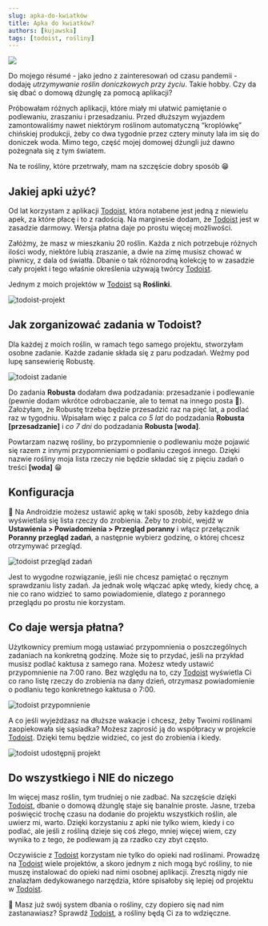```yaml
---
slug: apka-do-kwiatków
title: Apka do kwiatków?
authors: [kujawska]
tags: [todoist, rośliny]
---
```


![](./pexels-huy-phan-316220-3153522.jpg)

Do mojego résumé - jako jedno z zainteresowań od czasu pandemii - dodaję *utrzymywanie roślin doniczkowych przy życiu*. Takie hobby. Czy da się dbać o domową dżunglę za pomocą aplikacji?

<!-- truncate -->

Próbowałam różnych aplikacji, które miały mi ułatwić pamiętanie o podlewaniu, zraszaniu i przesadzaniu. Przed dłuższym wyjazdem zamontowaliśmy nawet niektórym roślinom automatyczną “kroplówkę” chińskiej produkcji, żeby co dwa tygodnie przez cztery minuty lała im się do doniczek woda. Mimo tego, część mojej domowej dżungli już dawno pożegnała się z tym światem.

Na te rośliny, które przetrwały, mam na szczęście dobry sposób 😁

## Jakiej apki użyć?

Od lat korzystam z aplikacji [Todoist](https://www.todoist.com/), która notabene jest jedną z niewielu apek, za które płacę i to z radością. Na marginesie dodam, że [Todoist](https://www.todoist.com/) jest w zasadzie darmowy. Wersja płatna daje po prostu więcej możliwości.

Załóżmy, że masz w mieszkaniu 20 roślin. Każda z nich potrzebuje różnych ilości wody, niektóre lubią zraszanie, a dwie na zimę musisz chować w piwnicy, z dala od światła. Dbanie o tak różnorodną kolekcję to w zasadzie cały projekt i tego właśnie określenia używają twórcy [Todoist](https://www.todoist.com/).

Jednym z moich projektów w [Todoist](https://www.todoist.com/) są **Roślinki**.

![todoist-projekt](./todoist-projekt.png)

## Jak zorganizować zadania w Todoist?

Dla każdej z moich roślin, w ramach tego samego projektu, stworzyłam osobne zadanie. Każde zadanie składa się z paru podzadań. Weźmy pod lupę sansewierię Robustę.

![todoist zadanie](./todoist-zadanie.png)

Do zadania **Robusta** dodałam dwa podzadania: przesadzanie i podlewanie (pewnie dodam wkrótce odrobaczanie, ale to temat na innego posta 🫣). Założyłam, że Robustę trzeba będzie przesadzić raz na pięć lat, a podlać raz w tygodniu. Wpisałam więc z palca *co 5 lat* do podzadania **Robusta [przesadzanie]** i *co 7 dni* do podzadania **Robusta [woda]**.

Powtarzam nazwę rośliny, bo przypomnienie o podlewaniu może pojawić się razem z innymi przypomnieniami o podlaniu czegoś innego. Dzięki nazwie rośliny moja lista rzeczy nie będzie składać się z pięciu zadań o treści **[woda]** 😁

## Konfiguracja

🔧 Na Androidzie możesz ustawić apkę w taki sposób, żeby każdego dnia wyświetlała się lista rzeczy do zrobienia. Żeby to zrobić, wejdź w **Ustawienia > Powiadomienia > Przegląd poranny** i włącz przełącznik **Poranny przegląd zadań**, a następnie wybierz godzinę, o której chcesz otrzymywać przegląd.

![todoist przegląd zadań](./todoist-przeglad.jpeg)

Jest to wygodne rozwiązanie, jeśli nie chcesz pamiętać o ręcznym sprawdzaniu listy zadań. Ja jednak wolę włączać apkę wtedy, kiedy chcę, a nie co rano widzieć to samo powiadomienie, dlatego z porannego przeglądu po prostu nie korzystam.

## Co daje wersja płatna?

Użytkownicy premium mogą ustawiać przypomnienia o poszczególnych zadaniach na konkretną godzinę. Może się to przydać, jeśli na przykład musisz podlać kaktusa z samego rana. Możesz wtedy ustawić przypomnienie na 7:00 rano. Bez względu na to, czy [Todoist](https://www.todoist.com/) wyświetla Ci co rano listę rzeczy do zrobienia na dany dzień, otrzymasz powiadomienie o podlaniu tego konkretnego kaktusa o 7:00.

![todoist przypomnienie](./todoist-przypomnienie.png)

A co jeśli wyjeżdżasz na dłuższe wakacje i chcesz, żeby Twoimi roślinami zaopiekowała się sąsiadka? Możesz zaprosić ją do współpracy w projekcie [Todoist](https://www.todoist.com/). Dzięki temu będzie widzieć, co jest do zrobienia i kiedy.

![todoist udostępnij projekt](./todoist-share.png)

## Do wszystkiego i NIE do niczego

Im więcej masz roślin, tym trudniej o nie zadbać. Na szczęście dzięki [Todoist](https://www.todoist.com/), dbanie o domową dżunglę staje się banalnie proste. Jasne, trzeba poświęcić trochę czasu na dodanie do projektu wszystkich roślin, ale uwierz mi, warto. Dzięki korzystaniu z apki nie tylko wiem, kiedy i co podlać, ale jeśli z rośliną dzieje się coś złego, mniej więcej wiem, czy wynika to z tego, że podlewam ją za rzadko czy zbyt często.

Oczywiście z [Todoist](https://www.todoist.com/) korzystam nie tylko do opieki nad roślinami. Prowadzę na [Todoist](https://www.todoist.com/) wiele projektów, a skoro jednym z nich mogą być rośliny, to nie muszę instalować do opieki nad nimi osobnej aplikacji. Zresztą nigdy nie znalazłam dedykowanego narzędzia, które spisałoby się lepiej od projektu w [Todoist](https://www.todoist.com/).

🚀 Masz już swój system dbania o rośliny, czy dopiero się nad nim zastanawiasz? Sprawdź [Todoist](https://www.todoist.com/), a rośliny będą Ci za to wdzięczne.
